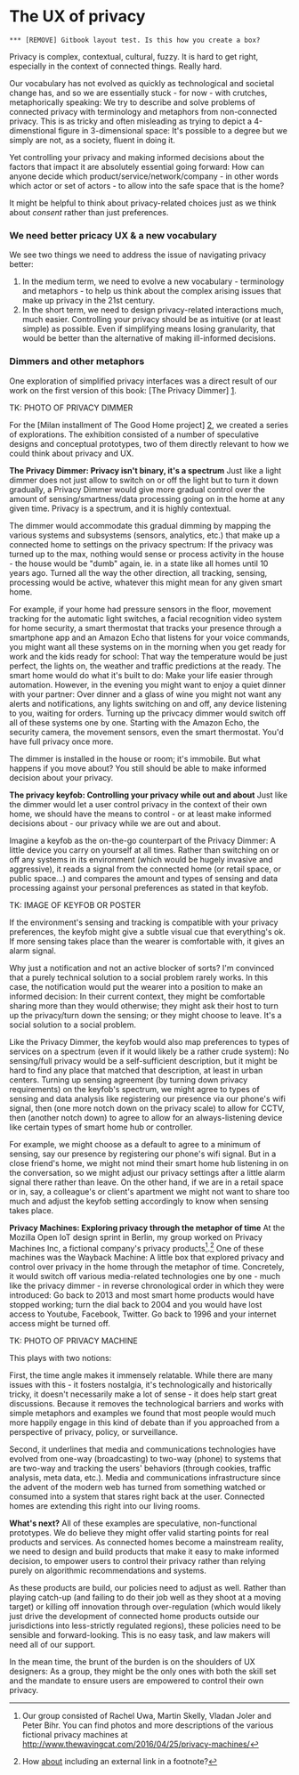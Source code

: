 # The UX of privacy

	*** [REMOVE] Gitbook layout test. Is this how you create a box?
	


Privacy is complex, contextual, cultural, fuzzy. It is hard to get right, especially in the context of connected things. Really hard. 

Our vocabulary has not evolved as quickly as technological and societal change has, and so we are essentially stuck - for now - with crutches, metaphorically speaking: We try to describe and solve problems of connected privacy with terminology and metaphors from non-connected privacy. This is as tricky and often misleading as trying to depict a 4-dimenstional figure in 3-dimensional space: It's possible to a degree but we simply are not, as a society, fluent in doing it.

Yet controlling your privacy and making informed decisions about the factors that impact it are absolutely essential going forward: How can anyone decide which product/service/network/company - in other words which actor or set of actors - to allow into the safe space that is the home?

It might be helpful to think about privacy-related choices just as we think about *consent* rather than just preferences.

### We need better pricacy UX & a new vocabulary

We see two things we need to address the issue of navigating privacy better:

1. In the medium term, we need to evolve a new vocabulary - terminology and metaphors - to help us think about the complex arising issues that make up privacy in the 21st century.
2. In the short term, we need to design privacy-related interactions much, much easier. Controlling your privacy should be as intuitive (or at least simple) as possible. Even if simplifying means losing granularity, that would be better than the alternative of making ill-informed decisions.

### Dimmers and other metaphors

One exploration of simplified privacy interfaces was a direct result of our work on the first version of this book: [The Privacy Dimmer] [1].

[1]: http://thegoodhome.org/projects/privacy-dimmer/


TK: PHOTO OF PRIVACY DIMMER

For the [Milan installment of The Good Home project] [2], we created a series of explorations. The exhibition consisted of a number of speculative designs and conceptual prototypes, two of them directly relevant to how we could think about privacy and UX.

[2]: http://thegoodhome.org/milan/

**The Privacy Dimmer: Privacy isn't binary, it's a spectrum**
Just like a light dimmer does not just allow to switch on or off the light but to turn it down gradually, a Privacy Dimmer would give more gradual control over the amount of sensing/smartness/data processing going on in the home at any given time. Privacy is a spectrum, and it is highly contextual. 

The dimmer would accommodate this gradual dimming by mapping the various systems and subsystems (sensors, analytics, etc.) that make up a connected home to settings on the privacy spectrum: If the privacy was turned up to the max, nothing would sense or process activity in the house - the house would be "dumb" again, ie. in a state like all homes until 10 years ago. Turned all the way the other direction, all tracking, sensing, processing would be active, whatever this might mean for any given smart home.

For example, if your home had pressure sensors in the floor, movement tracking for the automatic light switches, a facial recognition video system for home security, a smart thermostat that tracks your presence through a smartphone app and an Amazon Echo that listens for your voice commands, you might want all these systems on in the morning when you get ready for work and the kids ready for school: That way the temperature would be just perfect, the lights on, the weather and traffic predictions at the ready. The smart home would do what it's built to do: Make your life easier through automation. However, in the evening you might want to enjoy a quiet dinner with your partner: Over dinner and a glass of wine you might not want any alerts and notifications, any lights switching on and off, any device listening to you, waiting for orders. Turning up the privcacy dimmer would switch off all of these systems one by one. Starting with the Amazon Echo, the security camera, the movement sensors, even the smart thermostat. You'd have full privacy once more.

The dimmer is installed in the house or room; it's immobile. But what happens if you move about? You still should be able to make informed decision about your privacy.

**The privacy keyfob: Controlling your privacy while out and about** 
Just like the dimmer would let a user control privacy in the context of their own home, we should have the means to control - or at least make informed decisions about - our privacy while we are out and about.

Imagine a keyfob as the on-the-go counterpart of the Privacy Dimmer: A little device you carry on yourself at all times. Rather than switching on or off any systems in its environment (which would be hugely invasive and aggressive), it reads a signal from the connected home (or retail space, or public space...) and compares the amount and types of sensing and data processing against your personal preferences as stated in that keyfob. 

TK: IMAGE OF KEYFOB OR POSTER

If the environment's sensing and tracking is compatible with your privacy preferences, the keyfob might give a subtle visual cue that everything's ok. If more sensing takes place than the wearer is comfortable with, it gives an alarm signal.

Why just a notification and not an active blocker of sorts? I'm convinced that a purely technical solution to a social problem rarely works. In this case, the notification would put the wearer into a position to make an informed decision: In their current context, they might be comfortable sharing more than they would otherwise; they might ask their host to turn up the privacy/turn down the sensing; or they might choose to leave. It's a social solution to a social problem.

Like the Privacy Dimmer, the keyfob would also map preferences to types of services on a spectrum (even if it would likely be a rather crude system): No sensing/full privacy would be a self-sufficient description, but it might be hard to find any place that matched that description, at least in urban centers. Turning up sensing agreement (by turning down privacy requirements) on the keyfob's spectrum, we might agree to types of sensing and data analysis like registering our presence via our phone's wifi signal, then (one more notch down on the privacy scale) to allow for CCTV, then (another notch down) to agree to allow for an always-listening device like certain types of smart home hub or controller.

For example, we might choose as a default to agree to a minimum of sensing, say our presence by registering our phone's wifi signal. But in a close friend's home, we might not mind their smart home hub listening in on the conversation, so we might adjust our privacy settings after a little alarm signal there rather than leave. On the other hand, if we are in a retail space or in, say, a colleague's or client's apartment we might not want to share too much and adjust the keyfob setting accordingly to know when sensing takes place.

**Privacy Machines: Exploring privacy through the metaphor of time**
At the Mozilla Open IoT design sprint in Berlin, my group worked on Privacy Machines Inc, a fictional company's privacy products[^3].[^4] One of these machines was the Wayback Machine: A little box that explored privacy and control over privacy in the home through the metaphor of time. Concretely, it would switch off various media-related technologies one by one - much like the privacy dimmer - in reverse chronological order in which they were introduced: Go back to 2013 and most smart home products would have stopped working; turn the dial back to 2004 and you would have lost access to Youtube, Facebook, Twitter. Go back to 1996 and your internet access might be turned off.

TK: PHOTO OF PRIVACY MACHINE

This plays with two notions: 

First, the time angle makes it immensely relatable. While there are many issues with this - it fosters nostalgia, it's technologically and historically tricky, it doesn't necessarily make a lot of sense - it does help start great discussions. Because it removes the technological barriers and works with simple metaphors and examples we found that most people would much more happily engage in this kind of debate than if you approached from a perspective of privacy, policy, or surveillance.

Second, it underlines that media and communications technologies have evolved from one-way (broadcasting) to two-way (phone) to systems that are two-way and tracking the users' behaviors (through cookies, traffic analysis, meta data, etc.). Media and communications infrastructure since the advent of the  modern web has turned from something watched or consumed into a system that stares right back at the user. Connected homes are extending this right into our living rooms.



**What's next?**
All of these examples are speculative, non-functional prototypes. We do believe they might offer valid starting points for real products and services. As connected homes become a mainstream reality, we need to design and build products that make it easy to make informed decision, to empower users to control their privacy rather than relying purely on algorithmic recommendations and systems.

As these products are build, our policies need to adjust as well. Rather than playing catch-up (and failing to do their job well as they shoot at a moving target) or killing off innovation through over-regulation (which would likely just drive the development of connected home products outside our jurisdictions into less-strictly regulated regions), these policies need to be sensible and forward-looking. This is no easy task, and law makers will need all of our support.

In the mean time, the brunt of the burden is on the shoulders of UX designers: As a group, they might be the only ones with both the skill set and the mandate to ensure users are empowered to control their own privacy.


[^3]: Our group consisted of Rachel Uwa, Martin Skelly, Vladan Joler and Peter Bihr. You can find photos and more descriptions of the various fictional privacy machines at http://www.thewavingcat.com/2016/04/25/privacy-machines/

[^4]: How [about](http://wtf.com) including an external link in a footnote?
